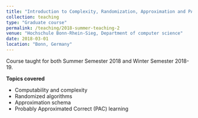 ```yaml
---
title: "Introduction to Complexity, Randomization, Approximation and PAC-Learning"
collection: teaching
type: "Graduate course"
permalink: /teaching/2018-summer-teaching-2
venue: "Hochschule Bonn-Rhein-Sieg, Department of computer science"
date: 2018-03-01
location: "Bonn, Germany"
---
```


Course taught for both Summer Semester 2018 and Winter Semester 2018-19.

**Topics covered**
+ Computability and complexity
+ Randomized algorithms
+ Approximation schema
+ Probably Approximated Correct (PAC) learning
